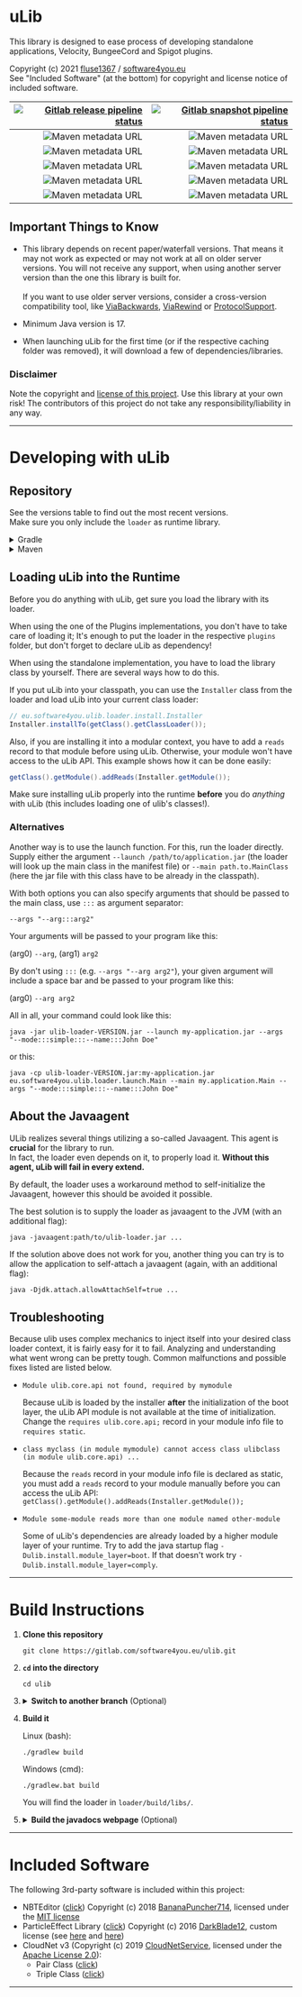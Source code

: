 # uLib

This library is designed to ease process of developing standalone applications, Velocity, BungeeCord and Spigot plugins.

Copyright (c) 2021 [fluse1367](https://gitlab.com/fluse1367) / [software4you.eu](https://gitlab.com/software4you.eu)   
See "Included Software" (at the bottom) for copyright and license notice of included software.

|                                                    [![Gitlab release pipeline status](https://img.shields.io/gitlab/pipeline/software4you.eu/ulib/master?label=Release%20Build&style=for-the-badge)](https://gitlab.com/software4you.eu/ulib/-/pipelines?ref=master) |                                                [![Gitlab snapshot pipeline status](https://img.shields.io/gitlab/pipeline/software4you.eu/ulib/develop?label=Snapshot%20Build&style=for-the-badge)](https://gitlab.com/software4you.eu/ulib/-/pipelines?ref=develop) |
|---------------------------------------------------------------------------------------------------------------------------------------------------------------------------------------------------------------------------------------------------------------------:|---------------------------------------------------------------------------------------------------------------------------------------------------------------------------------------------------------------------------------------------------------------------:|
|                   ![Maven metadata URL](https://img.shields.io/maven-metadata/v?color=blue&label=ulib-loader&metadataUrl=https%3A%2F%2Fgitlab.com%2Fapi%2Fv4%2Fprojects%2F19415500%2Fpackages%2Fmaven%2Feu%2Fsoftware4you%2Fulib%2Fulib-loader%2Fmaven-metadata.xml) |                   ![Maven metadata URL](https://img.shields.io/maven-metadata/v?color=blue&label=ulib-loader&metadataUrl=https%3A%2F%2Fgitlab.com%2Fapi%2Fv4%2Fprojects%2F26647460%2Fpackages%2Fmaven%2Feu%2Fsoftware4you%2Fulib%2Fulib-loader%2Fmaven-metadata.xml) |
|               ![Maven metadata URL](https://img.shields.io/maven-metadata/v?color=blue&label=ulib-core-api&metadataUrl=https%3A%2F%2Fgitlab.com%2Fapi%2Fv4%2Fprojects%2F19415500%2Fpackages%2Fmaven%2Feu%2Fsoftware4you%2Fulib%2Fulib-core-api%2Fmaven-metadata.xml) |               ![Maven metadata URL](https://img.shields.io/maven-metadata/v?color=blue&label=ulib-core-api&metadataUrl=https%3A%2F%2Fgitlab.com%2Fapi%2Fv4%2Fprojects%2F26647460%2Fpackages%2Fmaven%2Feu%2Fsoftware4you%2Fulib%2Fulib-core-api%2Fmaven-metadata.xml) |
|         ![Maven metadata URL](https://img.shields.io/maven-metadata/v?color=orange&label=ulib-spigot-api&metadataUrl=https%3A%2F%2Fgitlab.com%2Fapi%2Fv4%2Fprojects%2F19415500%2Fpackages%2Fmaven%2Feu%2Fsoftware4you%2Fulib%2Fulib-spigot-api%2Fmaven-metadata.xml) |         ![Maven metadata URL](https://img.shields.io/maven-metadata/v?color=orange&label=ulib-spigot-api&metadataUrl=https%3A%2F%2Fgitlab.com%2Fapi%2Fv4%2Fprojects%2F26647460%2Fpackages%2Fmaven%2Feu%2Fsoftware4you%2Fulib%2Fulib-spigot-api%2Fmaven-metadata.xml) |
| ![Maven metadata URL](https://img.shields.io/maven-metadata/v?color=yellow&label=ulib-bungeecord-api&metadataUrl=https%3A%2F%2Fgitlab.com%2Fapi%2Fv4%2Fprojects%2F19415500%2Fpackages%2Fmaven%2Feu%2Fsoftware4you%2Fulib%2Fulib-bungeecord-api%2Fmaven-metadata.xml) | ![Maven metadata URL](https://img.shields.io/maven-metadata/v?color=yellow&label=ulib-bungeecord-api&metadataUrl=https%3A%2F%2Fgitlab.com%2Fapi%2Fv4%2Fprojects%2F26647460%2Fpackages%2Fmaven%2Feu%2Fsoftware4you%2Fulib%2Fulib-bungeecord-api%2Fmaven-metadata.xml) |
|       ![Maven metadata URL](https://img.shields.io/maven-metadata/v?color=aqua&label=ulib-velocity-api&metadataUrl=https%3A%2F%2Fgitlab.com%2Fapi%2Fv4%2Fprojects%2F19415500%2Fpackages%2Fmaven%2Feu%2Fsoftware4you%2Fulib%2Fulib-velocity-api%2Fmaven-metadata.xml) |       ![Maven metadata URL](https://img.shields.io/maven-metadata/v?color=aqua&label=ulib-velocity-api&metadataUrl=https%3A%2F%2Fgitlab.com%2Fapi%2Fv4%2Fprojects%2F26647460%2Fpackages%2Fmaven%2Feu%2Fsoftware4you%2Fulib%2Fulib-velocity-api%2Fmaven-metadata.xml) |

## Important Things to Know

- This library depends on recent paper/waterfall versions. That means it may not work as expected or may not work at all
  on older server versions. You will not receive any support, when using another server version than the one this
  library is built for. <br><br>
  If you want to use older server versions, consider a cross-version compatibility tool, like
  [ViaBackwards](https://www.spigotmc.org/resources/viabackwards.27448),
  [ViaRewind](https://www.spigotmc.org/resources/viarewind.52109) or
  [ProtocolSupport](https://www.spigotmc.org/resources/protocolsupport.7201).


- Minimum Java version is 17.


- When launching uLib for the first time (or if the respective caching folder was removed), it will download a few of
  dependencies/libraries.

### Disclaimer

Note the copyright and [license of this project](./LICENSE). Use this library at your own risk! The contributors of this
project do not take any responsibility/liability in any way.


---

# Developing with uLib

## Repository

See the versions table to find out the most recent versions.  
Make sure you only include the `loader` as runtime library.

<details><summary>Gradle</summary>

```groovy
repositories {
    /* ... */
    maven {
        url 'https://repo.software4you.eu/'
        // or url 'https://gitlab.com/api/v4/groups/software4you.eu/-/packages/maven/'
    }
    /* ... */
}
dependencies {
    /* ... */
    implementation 'eu.software4you.ulib:loader:VERSION'
    compileOnly 'eu.software4you.ulib:core-api:VERSION'
    compileOnly 'eu.software4you.ulib:spigot-api:VERSION'
    compileOnly 'eu.software4you.ulib:bungeecord-api:VERSION'
    compileOnly 'eu.software4you.ulib:velocity-api:VERSION'
    /* ... */
}
```

</details>
<details><summary>Maven</summary>

```xml

<project>
    <!-- ... -->
    <repositories>
        <!-- ... -->
        <repository>
            <id>software4you-repo</id>
            <url>https://repo.software4you.eu/</url>
            <!-- or <url>https://gitlab.com/api/v4/groups/software4you.eu/-/packages/maven/</url> -->
        </repository>
        <!-- ... -->
    </repositories>
    <dependencies>
        <!-- ... -->
        <dependency>
            <groupId>eu.software4you.ulib</groupId>
            <artifactId>loader</artifactId>
            <version>VERSION</version>
            <scope>provided</scope>
        </dependency>

        <dependency>
            <groupId>eu.software4you.ulib</groupId>
            <artifactId>core-api</artifactId>
            <version>VERSION</version>
        </dependency>

        <dependency>
            <groupId>eu.software4you.ulib</groupId>
            <artifactId>spigot-api</artifactId>
            <version>VERSION</version>
        </dependency>

        <dependency>
            <groupId>eu.software4you.ulib</groupId>
            <artifactId>bungeecord-api</artifactId>
            <version>VERSION</version>
        </dependency>

        <dependency>
            <groupId>eu.software4you.ulib</groupId>
            <artifactId>velocity-api</artifactId>
            <version>VERSION</version>
        </dependency>
        <!-- ... -->
    </dependencies>
    <!-- ... -->
</project>
```

</details>

## Loading uLib into the Runtime

Before you do anything with uLib, get sure you load the library with its loader.

When using the one of the Plugins implementations, you don't have to take care of loading it; It's enough to put the
loader in the respective `plugins` folder, but don't forget to declare uLib as dependency!

When using the standalone implementation, you have to load the library class by yourself. There are several ways how to
do this.

If you put uLib into your classpath, you can use the `Installer` class from the loader and load uLib into your current
class loader:

```java
// eu.software4you.ulib.loader.install.Installer
Installer.installTo(getClass().getClassLoader());
```

Also, if you are installing it into a modular context, you have to add a `reads` record to that module before using
uLib. Otherwise, your module won't have access to the uLib API. This example shows how it can be done easily:

```java
getClass().getModule().addReads(Installer.getModule());
```

Make sure installing uLib properly into the runtime **before** you do _anything_ with uLib (this includes loading one of
ulib's classes!).

### Alternatives

Another way is to use the launch function. For this, run the loader directly. Supply either the
argument `--launch /path/to/application.jar` (the loader will look up the main class in the manifest file)
or `--main path.to.MainClass` (here the jar file with this class have to be already in the classpath).

With both options you can also specify arguments that should be passed to the main class, use `:::` as argument
separator:

`--args "--arg:::arg2"`

Your arguments will be passed to your program like this:

(arg0) `--arg`, (arg1) `arg2`

By don't using `:::` (e.g. `--args "--arg arg2"`), your given argument will include a space bar and be passed to your
program like this:

(arg0) `--arg arg2`

All in all, your command could look like this:

```shell
java -jar ulib-loader-VERSION.jar --launch my-application.jar --args "--mode:::simple:::--name:::John Doe"
```

or this:

```shell
java -cp ulib-loader-VERSION.jar:my-application.jar eu.software4you.ulib.loader.launch.Main --main my.application.Main --args "--mode:::simple:::--name:::John Doe"
```

## About the Javaagent

ULib realizes several things utilizing a so-called Javaagent. This agent is **crucial** for the library to run.  
In fact, the loader even depends on it, to properly load it. **Without this agent, uLib will fail in every extend.**

By default, the loader uses a workaround method to self-initialize the Javaagent, however this should be avoided it
possible.

The best solution is to supply the loader as javaagent to the JVM (with an additional flag):

```shell
java -javaagent:path/to/ulib-loader.jar ...
```

If the solution above does not work for you, another thing you can try is to allow the application to self-attach a
javaagent (again, with an additional flag):

```shell
java -Djdk.attach.allowAttachSelf=true ... 
```

## Troubleshooting

Because ulib uses complex mechanics to inject itself into your desired class loader context, it is fairly easy for it to
fail. Analyzing and understanding what went wrong can be pretty tough. Common malfunctions and possible fixes listed are
listed below.

- ```
  Module ulib.core.api not found, required by mymodule
  ```
  Because uLib is loaded by the installer **after** the initialization of the boot layer, the uLib API module is not
  available at the time of initialization. Change the `requires ulib.core.api;` record in your module info file
  to `requires static`.
- ```
  class myclass (in module mymodule) cannot access class ulibclass (in module ulib.core.api) ...
  ```
  Because the `reads` record in your module info file is declared as static, you must add a `reads` record to your
  module manually before you can access the uLib API: `getClass().getModule().addReads(Installer.getModule());`
- ```
  Module some-module reads more than one module named other-module
  ```
  Some of uLib's dependencies are already loaded by a higher module layer of your runtime. Try to add the java startup
  flag `-Dulib.install.module_layer=boot`. If that doesn't work try `-Dulib.install.module_layer=comply`.

---

# Build Instructions

1. **Clone this repository**
   ```shell
   git clone https://gitlab.com/software4you.eu/ulib.git
   ```
2. **`cd` into the directory**
   ```shell
   cd ulib
   ```
3. <details><summary><b>Switch to another branch</b> (Optional)</summary>

   ```shell
   git checkout BRANCH_NAME
   ```
   </details>


4. **Build it**

   Linux (bash):

   ```shell
   ./gradlew build
   ```

   Windows (cmd):

   ```shell
   ./gradlew.bat build
   ```

   You will find the loader in `loader/build/libs/`.


5. <details><summary><b>Build the javadocs webpage</b> (Optional)</summary>

   Building the javadocs webpage is probably more interesting for developers who are using the development
   snapshots  (`develop` branch) of ulib, because the javadocs of them won't get published.

   Linux (bash):

    ```shell
    ./gradlew docsWebpage
    ```

   Windows (cmd):

    ```shell
    ./gradlew.bat docsWebpage
    ```

   You'll find the webpage in the directory `public`.

</details>

---

# Included Software

The following 3rd-party software is included within this project:

- NBTEditor ([click](https://github.com/BananaPuncher714/NBTEditor/tree/62e8919f10415aaff73f86aa8d4561f2ec4de791))
  Copyright (c) 2018 [BananaPuncher714](https://github.com/BananaPuncher714), licensed under
  the [MIT license](https://github.com/BananaPuncher714/NBTEditor/blob/62e8919f10415aaff73f86aa8d4561f2ec4de791/LICENSE)
- ParticleEffect
  Library ([click](https://github.com/DarkBlade12/ParticleEffect/tree/df3f57fa3f1ecd82ad8efac24dcf8371b993c019))
  Copyright (c) 2016 [DarkBlade12](https://github.com/DarkBlade12), custom license (see
  [here](https://gitlab.com/software4you.eu/ulib/-/blob/master/ulib-spigot-api/src/main/java/eu/software4you/minecraft/multiversion/BukkitReflectionUtils.java)
  and [here](https://gitlab.com/software4you.eu/ulib/-/blob/master/ulib-spigot-api/src/main/java/eu/software4you/minecraft/multiversion/ParticleEffect.java))
- CloudNet v3 (Copyright (c) 2019 [CloudNetService](https://github.com/CloudNetService), licensed under
  the [Apache License 2.0](https://github.com/CloudNetService/CloudNet-v3/blob/2fcc7b6e3bd0d8120effce2cf349eea4ee3a595d/LICENSE)):
    - Pair
      Class ([click](https://github.com/CloudNetService/CloudNet-v3/blob/2fcc7b6e3bd0d8120effce2cf349eea4ee3a595d/cloudnet-common/src/main/java/de/dytanic/cloudnet/common/collection/Pair.java))
    - Triple
      Class ([click](https://github.com/CloudNetService/CloudNet-v3/blob/2fcc7b6e3bd0d8120effce2cf349eea4ee3a595d/cloudnet-common/src/main/java/de/dytanic/cloudnet/common/collection/Triple.java))

---